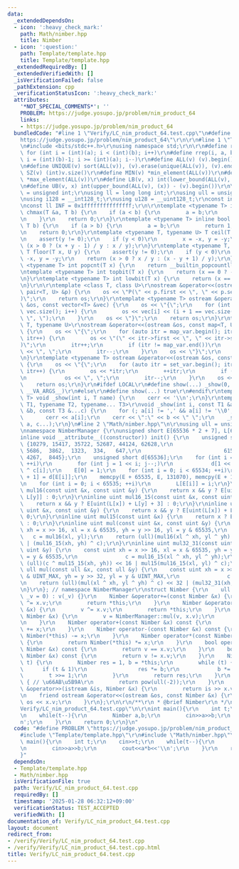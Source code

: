 ```yaml
---
data:
  _extendedDependsOn:
  - icon: ':heavy_check_mark:'
    path: Math/nimber.hpp
    title: Nimber
  - icon: ':question:'
    path: Template/template.hpp
    title: Template/template.hpp
  _extendedRequiredBy: []
  _extendedVerifiedWith: []
  _isVerificationFailed: false
  _pathExtension: cpp
  _verificationStatusIcon: ':heavy_check_mark:'
  attributes:
    '*NOT_SPECIAL_COMMENTS*': ''
    PROBLEM: https://judge.yosupo.jp/problem/nim_product_64
    links:
    - https://judge.yosupo.jp/problem/nim_product_64
  bundledCode: "#line 1 \"Verify/LC_nim_product_64.test.cpp\"\n#define PROBLEM \"\
    https://judge.yosupo.jp/problem/nim_product_64\"\r\n\r\n#line 1 \"Template/template.hpp\"\
    \n#include <bits/stdc++.h>\r\nusing namespace std;\r\n\r\n#define rep(i, a, b)\
    \ for (int i = (int)(a); i < (int)(b); i++)\r\n#define rrep(i, a, b) for (int\
    \ i = (int)(b)-1; i >= (int)(a); i--)\r\n#define ALL(v) (v).begin(), (v).end()\r\
    \n#define UNIQUE(v) sort(ALL(v)), (v).erase(unique(ALL(v)), (v).end())\r\n#define\
    \ SZ(v) (int)v.size()\r\n#define MIN(v) *min_element(ALL(v))\r\n#define MAX(v)\
    \ *max_element(ALL(v))\r\n#define LB(v, x) int(lower_bound(ALL(v), (x)) - (v).begin())\r\
    \n#define UB(v, x) int(upper_bound(ALL(v), (x)) - (v).begin())\r\n\r\nusing uint\
    \ = unsigned int;\r\nusing ll = long long int;\r\nusing ull = unsigned long long;\r\
    \nusing i128 = __int128_t;\r\nusing u128 = __uint128_t;\r\nconst int inf = 0x3fffffff;\r\
    \nconst ll INF = 0x1fffffffffffffff;\r\n\r\ntemplate <typename T> inline bool\
    \ chmax(T &a, T b) {\r\n    if (a < b) {\r\n        a = b;\r\n        return 1;\r\
    \n    }\r\n    return 0;\r\n}\r\ntemplate <typename T> inline bool chmin(T &a,\
    \ T b) {\r\n    if (a > b) {\r\n        a = b;\r\n        return 1;\r\n    }\r\
    \n    return 0;\r\n}\r\ntemplate <typename T, typename U> T ceil(T x, U y) {\r\
    \n    assert(y != 0);\r\n    if (y < 0)\r\n        x = -x, y = -y;\r\n    return\
    \ (x > 0 ? (x + y - 1) / y : x / y);\r\n}\r\ntemplate <typename T, typename U>\
    \ T floor(T x, U y) {\r\n    assert(y != 0);\r\n    if (y < 0)\r\n        x =\
    \ -x, y = -y;\r\n    return (x > 0 ? x / y : (x - y + 1) / y);\r\n}\r\ntemplate\
    \ <typename T> int popcnt(T x) {\r\n    return __builtin_popcountll(x);\r\n}\r\
    \ntemplate <typename T> int topbit(T x) {\r\n    return (x == 0 ? -1 : 63 - __builtin_clzll(x));\r\
    \n}\r\ntemplate <typename T> int lowbit(T x) {\r\n    return (x == 0 ? -1 : __builtin_ctzll(x));\r\
    \n}\r\n\r\ntemplate <class T, class U>\r\nostream &operator<<(ostream &os, const\
    \ pair<T, U> &p) {\r\n    os << \"P(\" << p.first << \", \" << p.second << \"\
    )\";\r\n    return os;\r\n}\r\ntemplate <typename T> ostream &operator<<(ostream\
    \ &os, const vector<T> &vec) {\r\n    os << \"{\";\r\n    for (int i = 0; i <\
    \ vec.size(); i++) {\r\n        os << vec[i] << (i + 1 == vec.size() ? \"\" :\
    \ \", \");\r\n    }\r\n    os << \"}\";\r\n    return os;\r\n}\r\ntemplate <typename\
    \ T, typename U>\r\nostream &operator<<(ostream &os, const map<T, U> &map_var)\
    \ {\r\n    os << \"{\";\r\n    for (auto itr = map_var.begin(); itr != map_var.end();\
    \ itr++) {\r\n        os << \"(\" << itr->first << \", \" << itr->second << \"\
    )\";\r\n        itr++;\r\n        if (itr != map_var.end())\r\n            os\
    \ << \", \";\r\n        itr--;\r\n    }\r\n    os << \"}\";\r\n    return os;\r\
    \n}\r\ntemplate <typename T> ostream &operator<<(ostream &os, const set<T> &set_var)\
    \ {\r\n    os << \"{\";\r\n    for (auto itr = set_var.begin(); itr != set_var.end();\
    \ itr++) {\r\n        os << *itr;\r\n        ++itr;\r\n        if (itr != set_var.end())\r\
    \n            os << \", \";\r\n        itr--;\r\n    }\r\n    os << \"}\";\r\n\
    \    return os;\r\n}\r\n#ifdef LOCAL\r\n#define show(...) _show(0, #__VA_ARGS__,\
    \ __VA_ARGS__)\r\n#else\r\n#define show(...) true\r\n#endif\r\ntemplate <typename\
    \ T> void _show(int i, T name) {\r\n    cerr << '\\n';\r\n}\r\ntemplate <typename\
    \ T1, typename T2, typename... T3>\r\nvoid _show(int i, const T1 &a, const T2\
    \ &b, const T3 &...c) {\r\n    for (; a[i] != ',' && a[i] != '\\0'; i++)\r\n \
    \       cerr << a[i];\r\n    cerr << \":\" << b << \" \";\r\n    _show(i + 1,\
    \ a, c...);\r\n}\n#line 2 \"Math/nimber.hpp\"\n\r\nusing ull = unsigned long long;\r\
    \nnamespace NimberManager {\r\nunsigned short E[65536 * 2 + 7], L[65536];\r\n\
    inline void __attribute__((constructor)) init() {\r\n    unsigned short c[] =\
    \ {10279, 15417, 35722, 52687, 44124, 62628,\r\n                          15661,\
    \ 5686,  3862,  1323,  334,   647,\r\n                          61560, 20636,\
    \ 4267,  8445};\r\n    unsigned short d[65536];\r\n    for (int i = 0; i < 16;\
    \ ++i)\r\n        for (int j = 1 << i; j--;)\r\n            d[1 << i | j] = d[j]\
    \ ^ c[i];\r\n    E[0] = 1;\r\n    for (int i = 0; i < 65534; ++i)\r\n        E[i\
    \ + 1] = d[E[i]];\r\n    memcpy(E + 65535, E, 131070), memcpy(E + 131070, E, 14);\r\
    \n    for (int i = 0; i < 65535; ++i)\r\n        L[E[i]] = i;\r\n}\r\ninline uint\
    \ mul16(const uint &x, const uint &y) {\r\n    return x && y ? E[uint(L[x]) +\
    \ L[y]] : 0;\r\n}\r\ninline uint mul16_15(const uint &x, const uint &y) {\r\n\
    \    return x && y ? E[uint(L[x]) + L[y] + 3] : 0;\r\n}\r\ninline uint mul15_15(const\
    \ uint &x, const uint &y) {\r\n    return x && y ? E[uint(L[x]) + L[y] + 6] :\
    \ 0;\r\n}\r\ninline uint mul15(const uint &x) {\r\n    return x ? E[L[x] + 3]\
    \ : 0;\r\n}\r\ninline uint mul(const uint &x, const uint &y) {\r\n    const uint\
    \ xh = x >> 16, xl = x & 65535, yh = y >> 16, yl = y & 65535,\r\n            \
    \   c = mul16(xl, yl);\r\n    return (ull)(mul16(xl ^ xh, yl ^ yh) ^ c) << 16\
    \ | (mul16_15(xh, yh) ^ c);\r\n}\r\ninline uint mul32_31(const uint &x, const\
    \ uint &y) {\r\n    const uint xh = x >> 16, xl = x & 65535, yh = y >> 16, yl\
    \ = y & 65535,\r\n               c = mul16_15(xl ^ xh, yl ^ yh);\r\n    return\
    \ (ull)(c ^ mul15_15(xh, yh)) << 16 | mul15(mul16_15(xl, yl) ^ c);\r\n}\r\ninline\
    \ ull mul(const ull &x, const ull &y) {\r\n    const uint xh = x >> 32, xl = x\
    \ & UINT_MAX, yh = y >> 32, yl = y & UINT_MAX,\r\n               c = mul(xl, yl);\r\
    \n    return (ull)(mul(xl ^ xh, yl ^ yh) ^ c) << 32 | (mul32_31(xh, yh) ^ c);\r\
    \n}\r\n}; // namespace NimberManager\r\nstruct Nimber {\r\n    ull v;\r\n    Nimber(ull\
    \ _v = 0) : v(_v) {}\r\n    Nimber &operator+=(const Nimber &x) {\r\n        v\
    \ ^= x.v;\r\n        return *this;\r\n    }\r\n    Nimber &operator-=(const Nimber\
    \ &x) {\r\n        v ^= x.v;\r\n        return *this;\r\n    }\r\n    Nimber &operator*=(const\
    \ Nimber &x) {\r\n        v = NimberManager::mul(v, x.v);\r\n        return *this;\r\
    \n    }\r\n    Nimber operator+(const Nimber &x) const {\r\n        return Nimber(*this)\
    \ += x;\r\n    }\r\n    Nimber operator-(const Nimber &x) const {\r\n        return\
    \ Nimber(*this) -= x;\r\n    }\r\n    Nimber operator*(const Nimber &x) const\
    \ {\r\n        return Nimber(*this) *= x;\r\n    }\r\n    bool operator==(const\
    \ Nimber &x) const {\r\n        return v == x.v;\r\n    }\r\n    bool operator!=(const\
    \ Nimber &x) const {\r\n        return v != x.v;\r\n    }\r\n    Nimber pow(ull\
    \ t) {\r\n        Nimber res = 1, b = *this;\r\n        while (t) {\r\n      \
    \      if (t & 1)\r\n                res *= b;\r\n            b *= b;\r\n    \
    \        t >>= 1;\r\n        }\r\n        return res;\r\n    }\r\n    Nimber inv()\
    \ { // \u66AB\u5B9A\r\n        return pow(ull(-2));\r\n    }\r\n    friend istream\
    \ &operator>>(istream &is, Nimber &x) {\r\n        return is >> x.v;\r\n    }\r\
    \n    friend ostream &operator<<(ostream &os, const Nimber &x) {\r\n        return\
    \ os << x.v;\r\n    }\r\n};\r\n\r\n/**\r\n * @brief Nimber\r\n */\n#line 5 \"\
    Verify/LC_nim_product_64.test.cpp\"\n\r\nint main(){\r\n    int t;\r\n    cin>>t;\r\
    \n    while(t--){\r\n        Nimber a,b;\r\n        cin>>a>>b;\r\n        cout<<a*b<<'\\\
    n';\r\n    }\r\n    return 0;\r\n}\n"
  code: "#define PROBLEM \"https://judge.yosupo.jp/problem/nim_product_64\"\r\n\r\n\
    #include \"Template/template.hpp\"\r\n#include \"Math/nimber.hpp\"\r\n\r\nint\
    \ main(){\r\n    int t;\r\n    cin>>t;\r\n    while(t--){\r\n        Nimber a,b;\r\
    \n        cin>>a>>b;\r\n        cout<<a*b<<'\\n';\r\n    }\r\n    return 0;\r\n\
    }"
  dependsOn:
  - Template/template.hpp
  - Math/nimber.hpp
  isVerificationFile: true
  path: Verify/LC_nim_product_64.test.cpp
  requiredBy: []
  timestamp: '2025-01-28 06:32:12+09:00'
  verificationStatus: TEST_ACCEPTED
  verifiedWith: []
documentation_of: Verify/LC_nim_product_64.test.cpp
layout: document
redirect_from:
- /verify/Verify/LC_nim_product_64.test.cpp
- /verify/Verify/LC_nim_product_64.test.cpp.html
title: Verify/LC_nim_product_64.test.cpp
---
```

